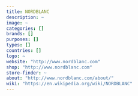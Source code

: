```yaml
---
title: NORDBLANC
description: ~
image: ~
categories: []
brands: []
purposes: []
types: []
countries: []
logo: ~
website: "http://www.nordblanc.com"
shop: "http://www.nordblanc.com"
store-finder: ~
about: "http://www.nordblanc.com/about/"
wiki: "https://en.wikipedia.org/wiki/NORDBLANC"
---
```

